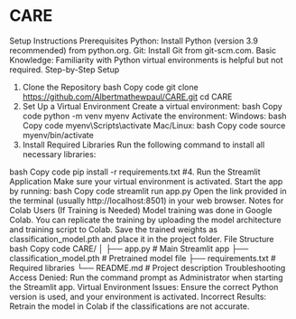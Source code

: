 # CARE
Setup Instructions
Prerequisites
Python: Install Python (version 3.9 recommended) from python.org.
Git: Install Git from git-scm.com.
Basic Knowledge: Familiarity with Python virtual environments is helpful but not required.
Step-by-Step Setup
1. Clone the Repository
bash
Copy code
git clone https://github.com/Albertmathewpaul/CARE.git
cd CARE
2. Set Up a Virtual Environment
Create a virtual environment:
bash
Copy code
python -m venv myenv
Activate the environment:
Windows:
bash
Copy code
myenv\Scripts\activate
Mac/Linux:
bash
Copy code
source myenv/bin/activate
3. Install Required Libraries
Run the following command to install all necessary libraries:

bash
Copy code
pip install -r requirements.txt
#4. Run the Streamlit Application
Make sure your virtual environment is activated.
Start the app by running:
bash
Copy code
streamlit run app.py
Open the link provided in the terminal (usually http://localhost:8501) in your web browser.
Notes for Colab Users (If Training is Needed)
Model training was done in Google Colab. You can replicate the training by uploading the model architecture and training script to Colab. Save the trained weights as classification_model.pth and place it in the project folder.
File Structure
bash
Copy code
CARE/
│
├── app.py                  # Main Streamlit app
├── classification_model.pth # Pretrained model file
├── requirements.txt        # Required libraries
└── README.md               # Project description
Troubleshooting
Access Denied: Run the command prompt as Administrator when starting the Streamlit app.
Virtual Environment Issues: Ensure the correct Python version is used, and your environment is activated.
Incorrect Results: Retrain the model in Colab if the classifications are not accurate.
